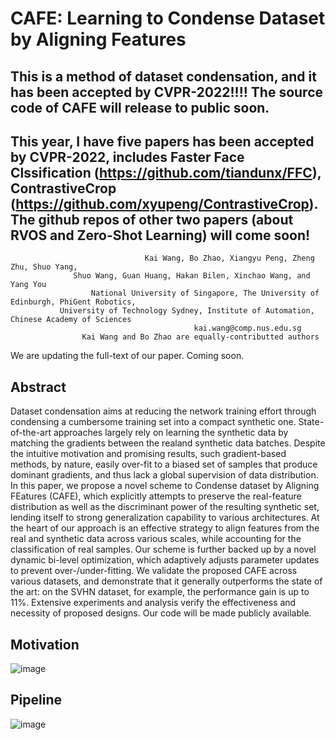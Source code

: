 # CAFE: Learning to Condense Dataset by Aligning Features

## This is a method of dataset condensation, and it has been accepted by CVPR-2022!!!! The source code of CAFE will release to public soon.
## This year, I have five papers has been accepted by CVPR-2022, includes Faster Face Clssification (https://github.com/tiandunx/FFC), ContrastiveCrop (https://github.com/xyupeng/ContrastiveCrop). The github repos of other two papers (about RVOS and Zero-Shot Learning) will come soon! 


                                  Kai Wang, Bo Zhao, Xiangyu Peng, Zheng Zhu, Shuo Yang, 
			      Shuo Wang, Guan Huang, Hakan Bilen, Xinchao Wang, and Yang You
                      National University of Singapore, The University of Edinburgh, PhiGent Robotics, 
	           University of Technology Sydney, Institute of Automation, Chinese Academy of Sciences
                                             kai.wang@comp.nus.edu.sg
			        Kai Wang and Bo Zhao are equally-contributted authors

We are updating the full-text of our paper. Coming soon.



## Abstract

Dataset condensation aims at reducing the network training effort through condensing a cumbersome training set into a compact synthetic one. State-of-the-art approaches largely rely on learning the synthetic data by matching the gradients between the realand synthetic data batches. Despite the intuitive motivation and promising results, such gradient-based methods, by nature, easily over-fit to a biased set of samples that produce dominant gradients, and thus lack a global supervision of data distribution. In this paper, we propose a novel scheme  to Condense dataset by Aligning FEatures (CAFE), which explicitly attempts to preserve 
the real-feature distribution as well as the discriminant power of the resulting  synthetic set, lending itself to strong generalization capability to various architectures. At the heart of our approach is an effective strategy to align features from the real and synthetic data across various scales, while accounting 
for the classification of real samples. Our scheme is further backed up by a novel dynamic bi-level optimization, which adaptively adjusts parameter updates to prevent over-/under-fitting. We validate the proposed CAFE across various datasets, and demonstrate that it generally outperforms the state of the art: on the SVHN dataset, for example, the performance gain is up to 11\%. Extensive experiments and analysis verify the effectiveness and necessity of proposed designs. Our code will be made publicly available. 
	
## Motivation
![image](https://github.com/kaiwang960112/CAFE/blob/main/figs/motivation.png)


## Pipeline
![image](https://github.com/kaiwang960112/CAFE/blob/main/figs/pipeline.png)


